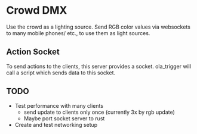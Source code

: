 # Crowd DMX
Use the crowd as a lighting source. Send RGB color values via websockets to
many mobile phones/ etc., to use them as light sources.

## Action Socket
To send actions to the clients, this server provides a socket. ola_trigger will
call a script which sends data to this socket.

## TODO
- Test performance with many clients
  - send update to clients only once (currently 3x by rgb update)
  - Maybe port socket server to rust
- Create and test networking setup

